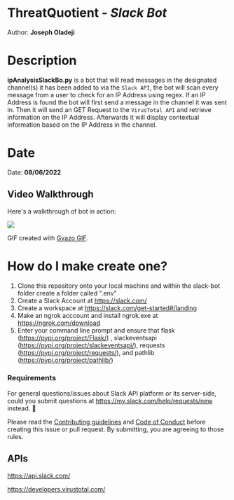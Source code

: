# ThreatQuotient - *Slack Bot*

Author: **Joseph Oladeji**

# Description

**ipAnalysisSlackBo.py** is a bot that will read messages in the designated channel(s) it has been added to via the `Slack API`,
the bot will scan every message from a user to check for an IP Address using regex. If an IP Address is found the bot will first send
a message in the channel it was sent in. Then it will send an GET Request to the `VirusTotal API` and retrieve information on the IP Address.
Afterwards it will display contextual information based on the IP Address in the channel.

# Date

Date: **08/06/2022** 

## Video Walkthrough

Here's a walkthrough of bot in action:

<img src='https://i.gyazo.com/e54132188f3d78bcdafea839e6b03251.gif'/>

<!-- Replace this with whatever GIF tool you used! -->
GIF created with [Gyazo GIF](https://gyazo.com/en).  

# How do I make create one?
1. Clone this repository onto your local machine and within the slack-bot folder create a folder called ".env"
2. Create a Slack Account at https://slack.com/
3. Create a workspace at https://slack.com/get-started#/landing
4. Make an ngrok acccount and install ngrok.exe at https://ngrok.com/download
5. Enter your command line prompt and ensure that flask (https://pypi.org/project/Flask/) , slackeventsapi (https://pypi.org/project/slackeventsapi/), requests (https://pypi.org/project/requests/), and pathlib (https://pypi.org/project/pathlib/)

### Requirements

For general questions/issues about Slack API platform or its server-side, could you submit questions at https://my.slack.com/help/requests/new instead. :bow:

Please read the [Contributing guidelines](https://github.com/slackapi/python-slack-sdk/blob/main/.github/contributing.md) and [Code of Conduct](https://slackhq.github.io/code-of-conduct) before creating this issue or pull request. By submitting, you are agreeing to those rules.

## APIs

https://api.slack.com/

https://developers.virustotal.com/

